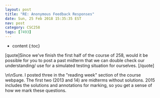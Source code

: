```yaml
---
layout: post
title: "RE: Anonymous Feedback Responses"
date: Sun, 25 Feb 2018 15:35:35 EST
nav: post
category: CSC258
tags: [7493]
---
```


* content
{:toc}

[quote]Since we've finish the first half of the course of 258, would it be possible for you to post a past midterm that we can double check our understanding/ use for a simulated testing situation for ourselves. [/quote]
<!-- more -->
<p>\n\nSure. I posted three in the "reading week" section of the course webpage. The first two (2013 and 14) are midterms without solutions. 2015 includes the solutions and annotations for marking, so you get a sense of how we mark these questions.</p>
